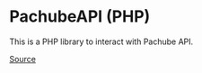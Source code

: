# PachubeAPI (PHP)

This is a PHP library to interact with Pachube API. 

[Source](http://codeblog.ru)

